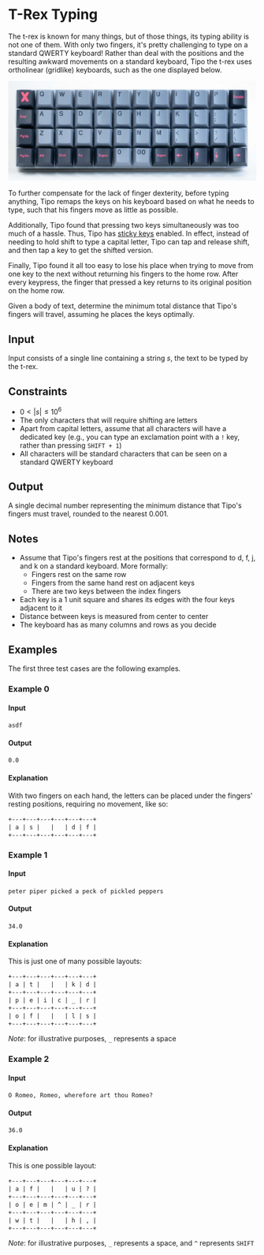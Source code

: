 # T-Rex Typing
The t-rex is known for many things, but of those things, its typing ability is not one of them. With only two fingers, it's pretty challenging to type on a standard QWERTY keyboard! Rather than deal with the positions and the resulting awkward movements on a standard keyboard, Tipo the t-rex uses ortholinear (gridlike) keyboards, such as the one displayed below.

![Aerial photo of a keyboard with the keys spaced to form a grid](images/ortholinear-keyboard.jpg)

To further compensate for the lack of finger dexterity, before typing anything, Tipo remaps the keys on his keyboard based on what he needs to type, such that his fingers move as little as possible.

Additionally, Tipo found that pressing two keys simultaneously was too much of a hassle. Thus, Tipo has [sticky keys](https://en.wikipedia.org/wiki/Sticky_keys) enabled. In effect, instead of needing to hold shift to type a capital letter, Tipo can tap and release shift, and then tap a key to get the shifted version.

Finally, Tipo found it all too easy to lose his place when trying to move from one key to the next without returning his fingers to the home row. After every keypress, the finger that pressed a key returns to its original position on the home row.

Given a body of text, determine the minimum total distance that Tipo's fingers will travel, assuming he places the keys optimally.

## Input
Input consists of a single line containing a string $s$, the text to be typed by the t-rex.

## Constraints
* $0 < |s| \leq 10^6$
* The only characters that will require shifting are letters
* Apart from capital letters, assume that all characters will have a dedicated key (e.g., you can type an exclamation point with a `!` key, rather than pressing `SHIFT + 1`)
* All characters will be standard characters that can be seen on a standard QWERTY keyboard

## Output
A single decimal number representing the minimum distance that Tipo's fingers must travel, rounded to the nearest $0.001$.

## Notes
* Assume that Tipo's fingers rest at the positions that correspond to d, f, j, and k on a standard keyboard. More formally:
    * Fingers rest on the same row
    * Fingers from the same hand rest on adjacent keys
    * There are two keys between the index fingers
* Each key is a 1 unit square and shares its edges with the four keys adjacent to it
* Distance between keys is measured from center to center
* The keyboard has as many columns and rows as you decide

## Examples
The first three test cases are the following examples.

### Example 0
#### Input
```
asdf
```

#### Output
```
0.0
```

#### Explanation
With two fingers on each hand, the letters can be placed under the fingers' resting positions, requiring no movement, like so:
```
+---+---+---+---+---+---+
| a | s |   |   | d | f |
+---+---+---+---+---+---+
```

### Example 1
#### Input
```
peter piper picked a peck of pickled peppers
```

#### Output
```
34.0
```

#### Explanation
This is just one of many possible layouts:
```
+---+---+---+---+---+---+
| a | t |   |   | k | d |
+---+---+---+---+---+---+
| p | e | i | c | _ | r |
+---+---+---+---+---+---+
| o | f |   |   | l | s |
+---+---+---+---+---+---+
```
*Note*: for illustrative purposes, `_` represents a space

### Example 2
#### Input
```
O Romeo, Romeo, wherefore art thou Romeo?
```

#### Output
```
36.0
```

#### Explanation
This is one possible layout:
```
+---+---+---+---+---+---+
| a | f |   |   | u | ? |
+---+---+---+---+---+---+
| o | e | m | ^ | _ | r |
+---+---+---+---+---+---+
| w | t |   |   | h | , |
+---+---+---+---+---+---+
```
*Note*: for illustrative purposes, `_` represents a space, and `^` represents `SHIFT`
